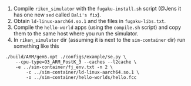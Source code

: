 1. Compile `riken_simulator` with the `fugaku-install.sh` script (@Jens it has one new `sed` called `Bali's fix`).
2. Obtain `ld-linux-aarch64.so.1` and the files in `fugaku-libs.txt`.
3. Compile the `hello-world` apps (using the `compile.sh` script) and copy them to the same host where you run the simulator.
4. In `riken_simulator` dir (assuming it is next to the `sim-container` dir)  run something like this

```
./build/ARM/gem5.opt ./configs/example/se.py \
	--cpu-type=O3_ARM_PostK_3 --caches --l2cache \
	-e ../sim-container/fj_env.txt -n 2 \
        -c ../sim-container/ld-linux-aarch64.so.1 \
        -o ../sim-container/hello-worlds/hello.fcc
```
